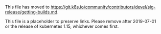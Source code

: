 This file has moved to https://git.k8s.io/community/contributors/devel/sig-release/getting-builds.md.

This file is a placeholder to preserve links.  Please remove after 2019-07-01 or the release of kubernetes 1.15, whichever comes first.
